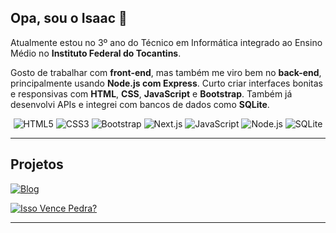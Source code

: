 ## Opa, sou o Isaac 👋

Atualmente estou no 3º ano do Técnico em Informática integrado ao Ensino Médio no **Instituto Federal do Tocantins**.

Gosto de trabalhar com **front-end**, mas também me viro bem no **back-end**, principalmente usando **Node.js com Express**. Curto criar interfaces bonitas e responsivas com **HTML**, **CSS**, **JavaScript** e **Bootstrap**. Também já desenvolvi APIs e integrei com bancos de dados como **SQLite**.

<div align="center">

![HTML5](https://img.shields.io/badge/HTML5-E34F26?style=for-the-badge&logo=html5&logoColor=white)
![CSS3](https://img.shields.io/badge/CSS3-1572B6?style=for-the-badge&logo=css3&logoColor=white)
![Bootstrap](https://img.shields.io/badge/Bootstrap-7952B3?style=for-the-badge&logo=bootstrap&logoColor=white)
![Next.js](https://img.shields.io/badge/Next.js-000000?style=for-the-badge&logo=nextjs&logoColor=white)
![JavaScript](https://img.shields.io/badge/JavaScript-F7DF1E?style=for-the-badge&logo=javascript&logoColor=black)
![Node.js](https://img.shields.io/badge/Node.js-339933?style=for-the-badge&logo=nodedotjs&logoColor=white)
![SQLite](https://img.shields.io/badge/SQLite-003B57?style=for-the-badge&logo=sqlite&logoColor=white)

</div>

---

## Projetos
[![Blog](https://github-readme-stats.vercel.app/api/pin/?username=Isaac4lves&repo=blog-alttab)](https://github.com/Isaac4lves/blog-alttab)

[![Isso Vence Pedra?](https://github-readme-stats.vercel.app/api/pin/?username=Isaac4lves&repo=isso-vence-pedra)](https://github.com/Isaac4lves/isso-vence-pedra)

---
